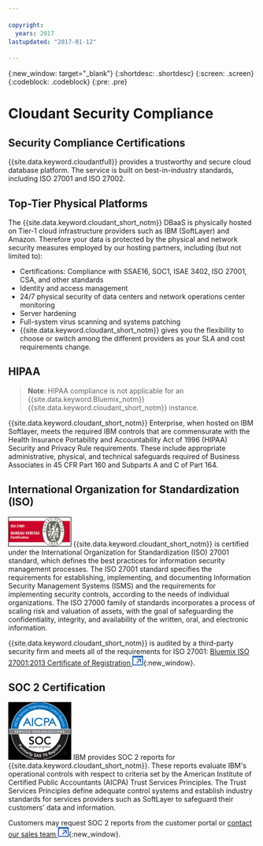 ```yaml
---

copyright:
  years: 2017
lastupdated: "2017-01-12"

---
```


{:new_window: target="_blank"}
{:shortdesc: .shortdesc}
{:screen: .screen}
{:codeblock: .codeblock}
{:pre: .pre}

# Cloudant Security Compliance

## Security Compliance Certifications

{{site.data.keyword.cloudantfull}} provides a trustworthy and secure cloud database platform.
The service is built on best-in-industry standards,
including ISO 27001 and ISO 27002.

## Top-Tier Physical Platforms

The {{site.data.keyword.cloudant_short_notm}} DBaaS is physically hosted
on Tier-1 cloud infrastructure providers such as IBM (SoftLayer) and Amazon.
Therefore your data is protected by the physical and network security measures employed by our hosting partners,
including (but not limited to):

-   Certifications: Compliance with SSAE16, SOC1, ISAE 3402, ISO 27001, CSA, and other standards
-	Identity and access management
-	24/7 physical security of data centers and network operations center monitoring
-	Server hardening
-	Full-system virus scanning and systems patching
-	{{site.data.keyword.cloudant_short_notm}} gives you the flexibility to choose or switch
    among the different providers as your SLA and cost requirements change.

## HIPAA

>   **Note**: HIPAA compliance is not applicable for an {{site.data.keyword.Bluemix_notm}} {{site.data.keyword.cloudant_short_notm}} instance.

{{site.data.keyword.cloudant_short_notm}} Enterprise,
when hosted on IBM Softlayer,
meets the required IBM controls that are commensurate with
the Health Insurance Portability and Accountability Act of 1996 (HIPAA) Security and Privacy Rule requirements.
These include appropriate administrative,
physical,
and technical safeguards required of Business Associates in 45 CFR Part 160 and Subparts A and C of Part 164.

## International Organization for Standardization (ISO)

![BV certification logo](images/BV_Certification_ISO27001.jpg)
{{site.data.keyword.cloudant_short_notm}} is certified under
the International Organization for Standardization (ISO) 27001 standard,
which defines the best practices for information security management processes.
The ISO 27001 standard specifies the requirements for establishing,
implementing,
and documenting Information Security Management Systems (ISMS)
and the requirements for implementing security controls,
according to the needs of individual organizations.
The ISO 27000 family of standards incorporates a process of scaling risk and valuation of assets,
with the goal of safeguarding the confidentiality,
integrity,
and availability of the written,
oral,
and electronic information.

{{site.data.keyword.cloudant_short_notm}} is audited by a third-party security firm
and meets all of the requirements for ISO 27001:
[Bluemix ISO 27001:2013 Certificate of Registration ![External link icon](../images/launch-glyph.svg "External link icon")](ftp://public.dhe.ibm.com/cloud/bluemix/compliance/Bluemix_ISO27K1_WWCert_2016.pdf){:new_window}.

## SOC 2 Certification

![SOC 2 certification](images/SOC-Service-Org_B_Marks_2c_Web.jpg)
IBM provides SOC 2 reports for {{site.data.keyword.cloudant_short_notm}}.
These reports evaluate IBM's operational controls with respect to criteria
set by the American Institute of Certified Public Accountants (AICPA) Trust Services Principles.
The Trust Services Principles define adequate control systems and establish industry standards
for services providers such as SoftLayer to safeguard their customers' data and information.

Customers may request SOC 2 reports from the customer portal
or [contact our sales team ![External link icon](../images/launch-glyph.svg "External link icon")](https://cloudant.com/history/contact-us/){:new_window}.
